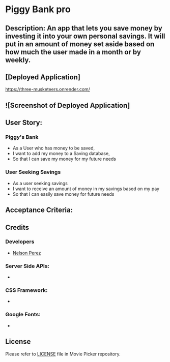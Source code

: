 # Piggy Bank pro

##  Description: An app that lets you save money by investing it into your own personal savings. It will put in an amount of money set aside based on how much the user made in a month or by weekly.

## [Deployed Application]

https://three-musketeers.onrender.com/


## ![Screenshot of Deployed Application]

## User Story:

### Piggy's Bank
- As a User who has money to be saved,
- I want to add my money to a Saving database,
- So that I can save my money for my future needs

### User Seeking Savings
- As a user seeking savings
- I want to receive an amount of money in my savings based on my pay
- So that I can easily save money for future needs

## Acceptance Criteria:



## Credits

### Developers
- [Nelson Perez](https://github.com/daniel5493)


### Server Side APIs:
- 

### CSS Framework:
- 

### Google Fonts: 
- 

## License
Please refer to [LICENSE](./LICENSE) file in Movie Picker repository.
